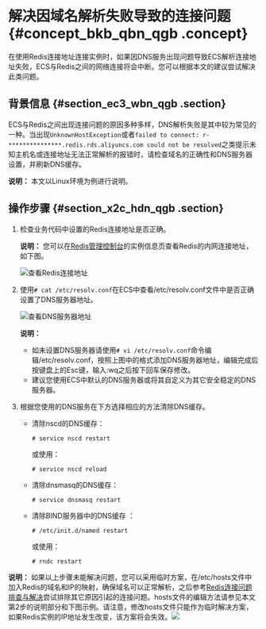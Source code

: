 # 解决因域名解析失败导致的连接问题 {#concept_bkb_qbn_qgb .concept}

在使用Redis连接地址连接实例时，如果因DNS服务出现问题导致ECS解析连接地址失败，ECS与Redis之间的网络连接将会中断。您可以根据本文的建议尝试解决此类问题。

## 背景信息 {#section_ec3_wbn_qgb .section}

ECS与Redis之间出现连接问题的原因多种多样，DNS解析失败是其中较为常见的一种。当出现`UnknownHostException`或者`failed to connect: r-***************.redis.rds.aliyuncs.com could not be resolved`之类提示未知主机名或连接地址无法正常解析的报错时，请检查域名的正确性和DNS服务器设置，并刷新DNS缓存。

**说明：** 本文以Linux环境为例进行说明。

## 操作步骤 {#section_x2c_hdn_qgb .section}

1.  检查业务代码中设置的Redis连接地址是否正确。

    **说明：** 您可以在[Redis管理控制台](https://kvstore.console.aliyun.com/)的实例信息页查看Redis的内网连接地址，如下图。

    ![查看Redis连接地址](http://static-aliyun-doc.oss-cn-hangzhou.aliyuncs.com/assets/img/123243/154994250638571_zh-CN.png)

2.  使用`# cat /etc/resolv.conf`在ECS中查看/etc/resolv.conf文件中是否正确设置了DNS服务器地址。

    ![查看DNS服务器地址](http://static-aliyun-doc.oss-cn-hangzhou.aliyuncs.com/assets/img/123243/154994250638585_zh-CN.png)

    **说明：** 

    -   如未设置DNS服务器请使用`# vi /etc/resolv.conf`命令编辑/etc/resolv.conf，按照上图中的格式添加DNS服务器地址，编辑完成后按键盘上的Esc键，输入:wq之后按下回车保存修改。
    -   建议您使用ECS中默认的DNS服务器或将其自定义为其它安全稳定的DNS服务器。
3.  根据您使用的DNS服务在下方选择相应的方法清除DNS缓存。
    -   清除nscd的DNS缓存：

        ```
        # service nscd restart
        ```

        或使用：

        ```
        # service nscd reload
        ```

    -   清除dnsmasq的DNS缓存：

        ```
        # service dnsmasq restart
        ```

    -   清除BIND服务器中的DNS缓存 ：

        ```
        # /etc/init.d/named restart
        ```

        或使用：

        ```
        # rndc restart
        ```


**说明：** 如果以上步骤未能解决问题，您可以采用临时方案，在/etc/hosts文件中加入Redis的域名和IP的映射，确保域名可以正常解析，之后参考[Redis连接问题排查与解决](../../../../../cn.zh-CN/常见问题/Redis连接问题排查与解决.md#)尝试排除其它原因引起的连接问题。hosts文件的编辑方法请参见本文第2步的说明部分和下图示例。请注意，修改hosts文件只能作为临时解决方案，如果Redis实例的IP地址发生改变，该方案将会失效。![](http://static-aliyun-doc.oss-cn-hangzhou.aliyuncs.com/assets/img/123243/154994250638636_zh-CN.png)

